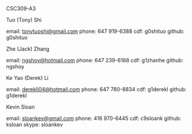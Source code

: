 CSC309-A3

Tuo (Tony) Shi

email: tonytuoshi@gmail.com
phone: 647 919-6388
cdf: g0shituo
github: g0shituo

Zhe (Jack) Zhang

email: ngshoy@hotmail.com
phone: 647 239-6168
cdf: g1zhanhe
github: ngshoy

Ke Yao (Derek) Li

email: derekli04@hotmail.com
phone: 647 780-8834
cdf: g1derekl
github: g1derekl

Kevin Sloan

email: sloankev@gmail.com
phone: 416 970-6445
cdf: c9sloank
github: ksloan
skype: sloankev

